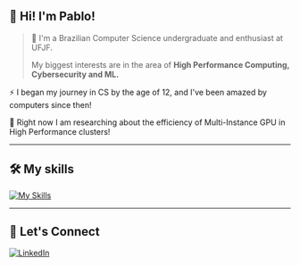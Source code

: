 ## 👋 Hi! I'm <strong>Pablo!</strong>

> 🚀 I'm a Brazilian Computer Science undergraduate and enthusiast at UFJF.
>
> My biggest interests are in the area of **High Performance Computing, Cybersecurity and ML.**

⚡ I began my journey in CS by the age of 12, and I've been amazed by computers since then!

🔭 Right now I am researching about the efficiency of Multi-Instance GPU in High Performance clusters!

---

## 🛠️ My skills

[![My Skills](https://skillicons.dev/icons?i=c,cpp,python,django,js,html,css,ts,nextjs,php,mysql,java,go,git,docker)](https://skillicons.dev)

---

## 🤝 Let's Connect
[![LinkedIn](https://skillicons.dev/icons?i=linkedin)](https://www.linkedin.com/in/pablo-silva-de-faria-29803a325)

